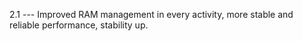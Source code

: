 2.1 --- Improved RAM management in every activity, more stable and reliable performance, stability up.
